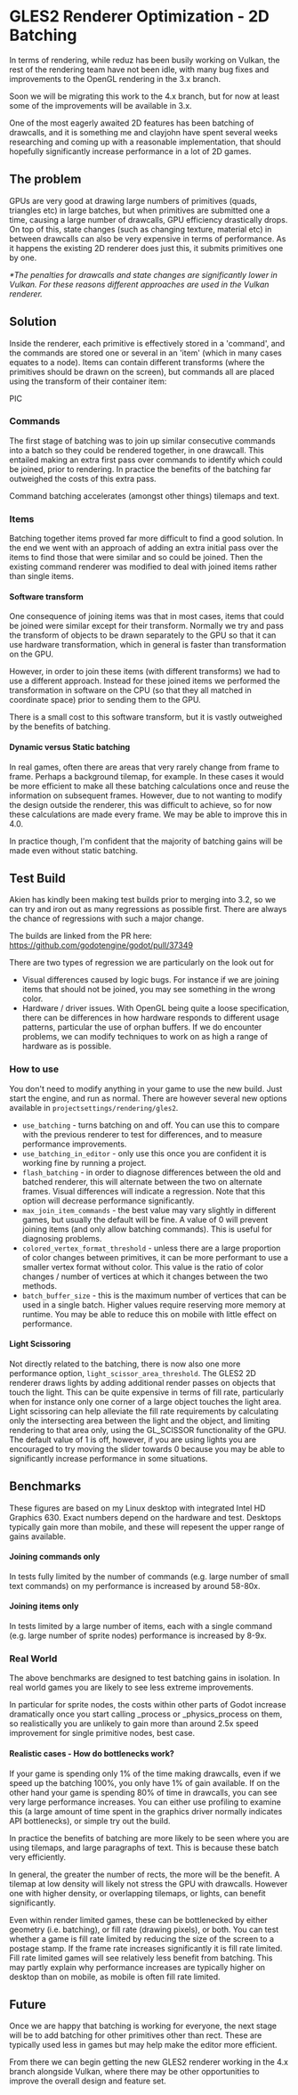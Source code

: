 # GLES2 Renderer Optimization - 2D Batching

In terms of rendering, while reduz has been busily working on Vulkan, the rest of the rendering team have not been idle, with many bug fixes and improvements to the OpenGL rendering in the 3.x branch.

Soon we will be migrating this work to the 4.x branch, but for now at least some of the improvements will be available in 3.x.

One of the most eagerly awaited 2D features has been batching of drawcalls, and it is something me and clayjohn have spent several weeks researching and coming up with a reasonable implementation, that should hopefully significantly increase performance in a lot of 2D games.

## The problem

GPUs are very good at drawing large numbers of primitives (quads, triangles etc) in large batches, but when primitives are submitted one a time, causing a large number of drawcalls, GPU efficiency drastically drops. On top of this, state changes (such as changing texture, material etc) in between drawcalls can also be very expensive in terms of performance. As it happens the existing 2D renderer does just this, it submits primitives one by one.

_*The penalties for drawcalls and state changes are significantly lower in Vulkan. For these reasons different approaches are used in the Vulkan renderer._

## Solution

Inside the renderer, each primitive is effectively stored in a 'command', and the commands are stored one or several in an 'item' (which in many cases equates to a node). Items can contain different transforms (where the primitives should be drawn on the screen), but commands all are placed using the transform of their container item:

PIC

### Commands
The first stage of batching was to join up similar consecutive commands into a batch so they could be rendered together, in one drawcall. This entailed making an extra first pass over commands to identify which could be joined, prior to rendering. In practice the benefits of the batching far outweighed the costs of this extra pass.

Command batching accelerates (amongst other things) tilemaps and text.

### Items
Batching together items proved far more difficult to find a good solution. In the end we went with an approach of adding an extra initial pass over the items to find those that were similar and so could be joined. Then the existing command renderer was modified to deal with joined items rather than single items.

#### Software transform
One consequence of joining items was that in most cases, items that could be joined were similar except for their transform. Normally we try and pass the transform of objects to be drawn separately to the GPU so that it can use hardware transformation, which in general is faster than transformation on the GPU.

However, in order to join these items (with different transforms) we had to use a different approach. Instead for these joined items we performed the transformation in software on the CPU (so that they all matched in coordinate space) prior to sending them to the GPU.

There is a small cost to this software transform, but it is vastly outweighed by the benefits of batching.

#### Dynamic versus Static batching
In real games, often there are areas that very rarely change from frame to frame. Perhaps a background tilemap, for example. In these cases it would be more efficient to make all these batching calculations once and reuse the information on subsequent frames. However, due to not wanting to modify the design outside the renderer, this was difficult to achieve, so for now these calculations are made every frame. We may be able to improve this in 4.0.

In practice though, I'm confident that the majority of batching gains will be made even without static batching.

## Test Build
Akien has kindly been making test builds prior to merging into 3.2, so we can try and iron out as many regressions as possible first. There are always the chance of regressions with such a major change.

The builds are linked from the PR here:
https://github.com/godotengine/godot/pull/37349

There are two types of regression we are particularly on the look out for

* Visual differences caused by logic bugs. For instance if we are joining items that should not be joined, you may see something in the wrong color.
* Hardware / driver issues. With OpenGL being quite a loose specification, there can be differences in how hardware responds to different usage patterns, particular the use of orphan buffers. If we do encounter problems, we can modify techniques to work on as high a range of hardware as is possible.

### How to use
You don't need to modify anything in your game to use the new build. Just start the engine, and run as normal. There are however several new options available in `projectsettings/rendering/gles2`.

* `use_batching` - turns batching on and off. You can use this to compare with the previous renderer to test for differences, and to measure performance improvements.
* `use_batching_in_editor` - only use this once you are confident it is working fine by running a project.
* `flash_batching` - in order to diagnose differences between the old and batched renderer, this will alternate between the two on alternate frames. Visual differences will indicate a regression. Note that this option will decrease performance significantly.
* `max_join_item_commands` - the best value may vary slightly in different games, but usually the default will be fine. A value of 0 will prevent joining items (and only allow batching commands). This is useful for diagnosing problems.
* `colored_vertex_format_threshold` - unless there are a large proportion of color changes between primitives, it can be more performant to use a smaller vertex format without color. This value is the ratio of color changes / number of vertices at which it changes between the two methods.
* `batch_buffer_size` - this is the maximum number of vertices that can be used in a single batch. Higher values require reserving more memory at runtime. You may be able to reduce this on mobile with little effect on performance.

#### Light Scissoring
Not directly related to the batching, there is now also one more performance option, `light_scissor_area_threshold`.
The GLES2 2D renderer draws lights by adding additional render passes on objects that touch the light. This can be quite expensive in terms of fill rate, particularly when for instance only one corner of a large object touches the light area.
Light scissoring can help alleviate the fill rate requirements by calculating only the intersecting area between the light and the object, and limiting rendering to that area only, using the GL_SCISSOR functionality of the GPU.
The default value of 1 is off, however, if you are using lights you are encouraged to try moving the slider towards 0 because you may be able to significantly increase performance in some situations.

## Benchmarks
These figures are based on my Linux desktop with integrated Intel HD Graphics 630. Exact numbers depend on the hardware and test. Desktops typically gain more than mobile, and these will repesent the upper range of gains available.

#### Joining commands only
In tests fully limited by the number of commands (e.g. large number of small text commands) on my performance is increased by around 58-80x.
#### Joining items only
In tests limited by a large number of items, each with a single command (e.g. large number of sprite nodes) performance is increased by 8-9x.

### Real World
The above benchmarks are designed to test batching gains in isolation. In real world games you are likely to see less extreme improvements.

In particular for sprite nodes, the costs within other parts of Godot increase dramatically once you start calling _process or _physics_process on them, so realistically you are unlikely to gain more than around 2.5x speed improvement for single primitive nodes, best case.

#### Realistic cases - How do bottlenecks work?

If your game is spending only 1% of the time making drawcalls, even if we speed up the batching 100%, you only have 1% of gain available. If on the other hand your game is spending 80% of time in drawcalls, you can see very large performance increases. You can either use profiling to examine this (a large amount of time spent in the graphics driver normally indicates API bottlenecks), or simple try out the build.

In practice the benefits of batching are more likely to be seen where you are using tilemaps, and large paragraphs of text. This is because these batch very efficiently.

In general, the greater the number of rects, the more will be the benefit. A tilemap at low density will likely not stress the GPU with drawcalls. However one with higher density, or overlapping tilemaps, or lights, can benefit significantly.

Even within render limited games, these can be bottlenecked by either geometry (i.e. batching), or fill rate (drawing pixels), or both. You can test whether a game is fill rate limited by reducing the size of the screen to a postage stamp. If the frame rate increases significantly it is fill rate limited. Fill rate limited games will see relatively less benefit from batching. This may partly explain why performance increases are typically higher on desktop than on mobile, as mobile is often fill rate limited.

## Future

Once we are happy that batching is working for everyone, the next stage will be to add batching for other primitives other than rect. These are typically used less in games but may help make the editor more efficient.

From there we can begin getting the new GLES2 renderer working in the 4.x branch alongside Vulkan, where there may be other opportunities to improve the overall design and feature set.
